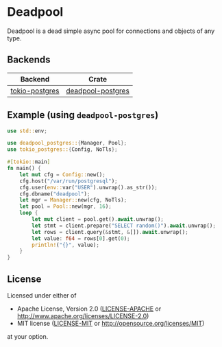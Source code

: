 # Deadpool

Deadpool is a dead simple async pool for connections and objects
of any type.

## Backends

Backend                                                     | Crate
----------------------------------------------------------- | -----
[tokio-postgres](https://crates.io/crates/tokio-postrges)   | [deadpool-postgres](https://crates.io/crates/deadpool-postgres)

## Example (using `deadpool-postgres`)

```rust
use std::env;

use deadpool_postgres::{Manager, Pool};
use tokio_postgres::{Config, NoTls};

#[tokio::main]
fn main() {
    let mut cfg = Config::new();
    cfg.host("/var/run/postgresql");
    cfg.user(env::var("USER").unwrap().as_str());
    cfg.dbname("deadpool");
    let mgr = Manager::new(cfg, NoTls);
    let pool = Pool::new(mgr, 16);
    loop {
        let mut client = pool.get().await.unwrap();
        let stmt = client.prepare("SELECT random()").await.unwrap();
        let rows = client.query(&stmt, &[]).await.unwrap();
        let value: f64 = rows[0].get(0);
        println!("{}", value);
    }
}
```

## License

Licensed under either of

- Apache License, Version 2.0 ([LICENSE-APACHE](LICENSE-APACHE) or http://www.apache.org/licenses/LICENSE-2.0)
- MIT license ([LICENSE-MIT](LICENSE-MIT) or http://opensource.org/licenses/MIT)

at your option.
